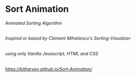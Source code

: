 # Sort Animation
###### Animated Sorting Algorithm
###### Inspired or based by Clément Mihailescu's Sorting-Visualizer
###### using only Vanilla Javascript, HTML and CSS
###### https://kitharvey.github.io/Sort-Animation/
